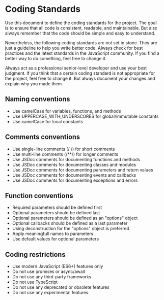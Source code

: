 # Coding Standards

Use this document to define the coding standards for the project. The goal is to ensure that all code is consistent,
readable, and maintainable. But also always remember that the code should be simple and easy to understand.

Nevertheless, the following coding standards are not set in stone. They are just a guideline to help you write better code.
Always check for best practices and the latest standards in the JavaScript community. If you find a better way to do something,
feel free to change it.

Always act as a professional senior-level developer and use your best judgment. If you think that a certain coding standard
is not appropriate for the project, feel free to change it. But always document your changes and explain why you made them.

## Naming conventions

- Use camelCase for variables, functions, and methods
- Use ⁠UPPERCASE_WITH_UNDERSCORES for global/immutable constants
- Use ⁠camelCase for local constants

## Comments conventions

- Use single-line comments (/ /) for short comments
- Use multi-line comments (/**/) for longer comments
- Use JSDoc comments for documenting functions and methods
- Use JSDoc comments for documenting classes and modules
- Use JSDoc comments for documenting parameters and return values
- Use JSDoc comments for documenting events and callbacks
- Use JSDoc comments for documenting exceptions and errors

## Function conventions

- Required parameters should be defined first
- Optional parameters should be defined last
- Optional parameters should be defined as an "options" object
- Optional callbacks should be defined as a last parameter
- Using deconstruction for the "options" object is preferred
- Apply meaningfull names to parameters
- Use default values for optional parameters

## Coding restrictions

- Use modern JavaScript (ES6+) features only
- Do not use promises or async/await
- Do not use any third-party frameworks
- Do not use TypeScript
- Do not use any deprecated or obsolete features
- Do not use any experimental features
